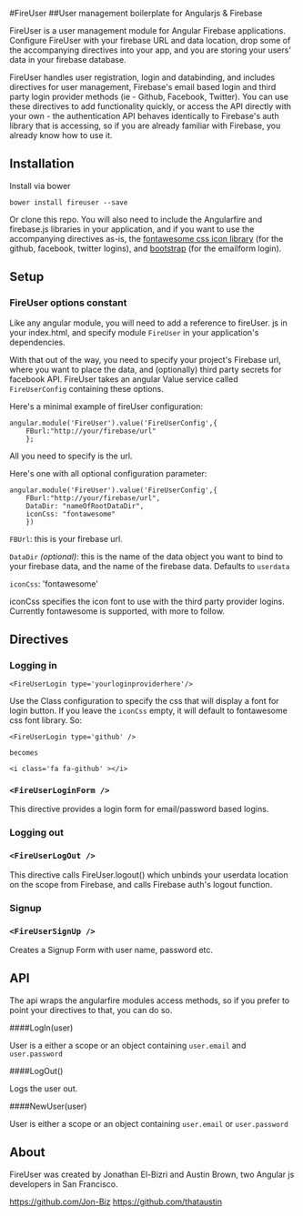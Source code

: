 #FireUser
##User management boilerplate for Angularjs & Firebase

FireUser is a user management module for Angular Firebase applications.  Configure FireUser with your firebase URL and data location, drop some of the accompanying directives into your app, and you are storing your users' data in your firebase database.

FireUser handles user registration, login and databinding, and includes directives for user management, Firebase's email based login and third party login provider methods (ie - Github, Facebook, Twitter). You can use these directives to add functionality quickly, or access the API directly with your own - the authentication API behaves identically to Firebase's auth library that is accessing, so if you are already familiar with Firebase, you already know how to use it.

## Installation
Install via bower

	bower install fireuser --save

Or clone this repo. You will also need to include the Angularfire and firebase.js libraries in your application, and if you want to use the accompanying directives as-is, the [fontawesome css icon library](http://fontawesome.io/) (for the github, facebook, twitter logins), and [bootstrap](http://getbootstrap.com/) (for the emailform login).

## Setup

### FireUser options constant

Like any angular module, you will need to add a reference to fireUser.
js in your index.html, and specify module ````FireUser```` in your application's dependencies.

With that out of the way, you need to specify your project's Firebase url, where you want to place the data, and (optionally) third party secrets for facebook API. FireUser takes an angular Value service called ````FireUserConfig```` containing these options. 

Here's a minimal example of fireUser configuration:
  
	angular.module('FireUser').value('FireUserConfig',{
		FBurl:"http://your/firebase/url"
		};

All you need to specify is the url. 

Here's one with all optional configuration parameter:

	angular.module('FireUser').value('FireUserConfig',{
		FBurl:"http://your/firebase/url",
		DataDir: "nameOfRootDataDir",	
		iconCss: "fontawesome"
		})

````FBUrl````: this is your firebase url. 

````DataDir```` *(optional)*: this is the name of the data object you want to bind to your firebase data, and the name of the firebase data. Defaults to ````userdata````

````iconCss````: 'fontawesome'

iconCss specifies the icon font to use with the third party provider logins. Currently fontawesome is supported, with more to follow.

## Directives

### Logging in

````<FireUserLogin type='yourloginproviderhere'/>```` 

Use the Class configuration to specify the css that will display a font for login button. If you leave the ````iconCss```` empty, it will default to fontawesome css font library. So:

	<FireUserLogin type='github' />

	becomes

	<i class='fa fa-github' ></i>

### ````<FireUserLoginForm />````

This directive provides a login form for email/password based logins. 

### Logging out

### `<FireUserLogOut />`

This directive calls FireUser.logout() which unbinds your userdata location on the scope from Firebase, and calls Firebase auth's logout function.

### Signup

### `<FireUserSignUp />`

Creates a Signup Form with user name, password etc.

## API

The api wraps the angularfire modules access methods, so if you prefer to point your directives to that, you can do so.


####LogIn(user)

User is a either a scope or an object containing ````user.email```` and ````user.password````

####LogOut()

Logs the user out.

####NewUser(user)

User is either a scope or an object containing ````user.email```` or ````user.password````

## About

FireUser was created by Jonathan El-Bizri and Austin Brown, two Angular js developers in San Francisco.

https://github.com/Jon-Biz
https://github.com/thataustin

